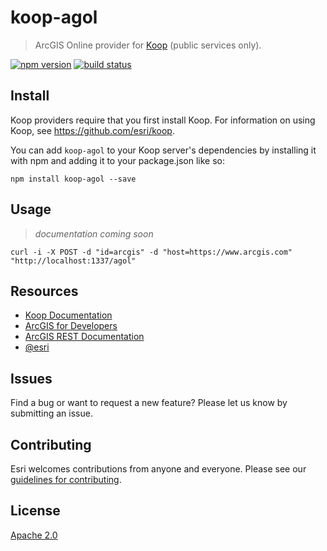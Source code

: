 # koop-agol

> ArcGIS Online provider for [Koop](https://github.com/Esri/koop) (public services only).

[![npm version][npm-img]][npm-url]
[![build status][travis-img]][travis-url]

[npm-img]: https://img.shields.io/npm/v/koop-agol.svg?style=flat-square
[npm-url]: https://www.npmjs.com/package/koop-agol
[travis-img]: https://img.shields.io/travis/koopjs/koop-provider-agol.svg?style=flat-square
[travis-url]: https://travis-ci.org/koopjs/koop-provier-agol

## Install

Koop providers require that you first install Koop. For information on using Koop, see https://github.com/esri/koop.

You can add `koop-agol` to your Koop server's dependencies by installing it with npm and adding it to your package.json like so:

```
npm install koop-agol --save
```

## Usage

> *documentation coming soon*

```
curl -i -X POST -d "id=arcgis" -d "host=https://www.arcgis.com" "http://localhost:1337/agol"
```

## Resources

* [Koop Documentation](https://koopjs.github.io)
* [ArcGIS for Developers](http://developers.arcgis.com)
* [ArcGIS REST Documentation](http://resources.arcgis.com/en/help/arcgis-rest-api/)
* [@esri](http://twitter.com/esri)

## Issues

Find a bug or want to request a new feature? Please let us know by submitting an issue.

## Contributing

Esri welcomes contributions from anyone and everyone. Please see our [guidelines for contributing](https://github.com/esri/contributing).

## License

[Apache 2.0](LICENSE)

<!-- [](Esri Tags: ArcGIS Web Mapping GeoJson FeatureServices) -->
<!-- [](Esri Language: JavaScript) -->

